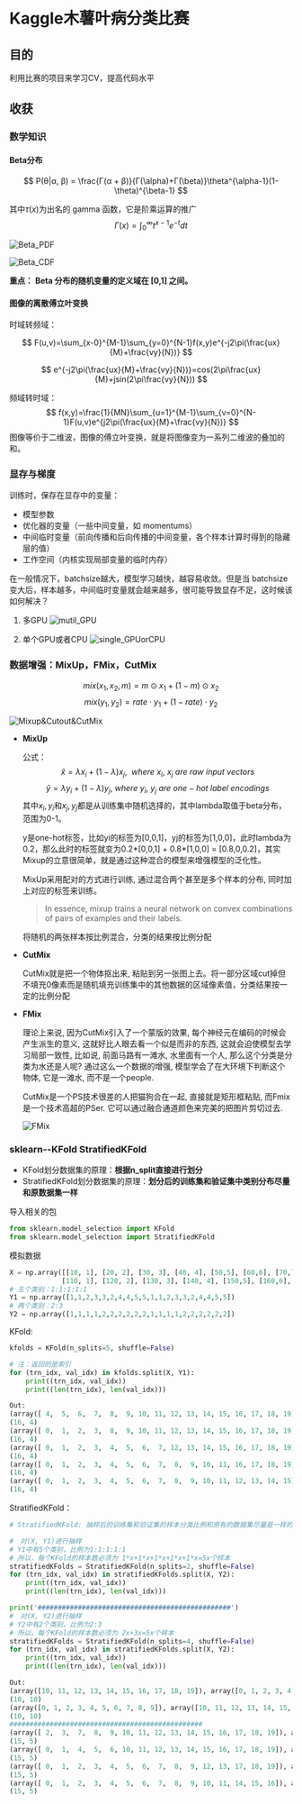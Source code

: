 # Kaggle木薯叶病分类比赛

## 目的

利用比赛的项目来学习CV，提高代码水平

## 收获

### 数学知识

#### Beta分布

$$
P(θ|α, β) = \frac{Γ(α + β)}{Γ(\alpha)+Γ(\beta)}\theta^{\alpha-1}(1-\theta)^{\beta-1}
$$

其中$\tau(x)$为出名的 gamma 函数，它是阶乘运算的推广
$$
Γ(x) = ∫_0^\infty t^{x-1}e^{-t}dt
$$

![Beta_PDF](https://github.com/LiuZH-enjoy/Kaggle-Cassava-leaf-disease-classification-contest/blob/master/imgs/Beta_PDF.png)

![Beta_CDF](https://github.com/LiuZH-enjoy/Kaggle-Cassava-leaf-disease-classification-contest/blob/master/imgs/Beta_CDF.png)

**重点：** **Beta 分布的随机变量的定义域在 [0,1] 之间。**  

#### 图像的离散傅立叶变换  

时域转频域：  


$$
F(u,v)=\sum_{x-0}^{M-1}\sum_{y=0}^{N-1}f(x,y)e^{-j2\pi(\frac{ux}{M}+\frac{vy}{N})}
$$

$$
e^{-j2\pi(\frac{ux}{M}+\frac{vy}{N})}=cos(2\pi\frac{ux}{M}+jsin(2\pi\frac{vy}{N}))
$$

频域转时域：
$$
f(x,y)=\frac{1}{MN}\sum_{u=1}^{M-1}\sum_{v=0}^{N-1}F(u,v)e^{j2\pi(\frac{ux}{M}+\frac{vy}{N})}
$$
图像等价于⼆维波，图像的傅⽴叶变换，就是将图像变为⼀系列⼆维波的叠加的和。  





### 显存与梯度

训练时，保存在显存中的变量：

- 模型参数
- 优化器的变量（⼀些中间变量，如 momentums）
- 中间临时变量（前向传播和后向传播的中间变量，各个样本计算时得到的隐藏层的值）  
- ⼯作空间（内核实现局部变量的临时内存）  

在一般情况下，batchsize越大，模型学习越快，越容易收敛。但是当 batchsize 变⼤后，样本越多，中间临时变量就会越来越多，很可能导致显存不足，这时候该如何解决？

1. 多GPU
![mutil_GPU](https://github.com/LiuZH-enjoy/Kaggle-Cassava-leaf-disease-classification-contest/blob/master/imgs/mutil_GPU.png)
   

2. 单个GPU或者CPU
![single_GPUorCPU](https://github.com/LiuZH-enjoy/Kaggle-Cassava-leaf-disease-classification-contest/blob/master/imgs/single_GPUorCPU.png)


### 数据增强：MixUp，FMix，CutMix

$$
mix(x_1, x_2, m) = m ⊙ x_1 + (1 - m) ⊙ x_2
$$
$$
mix(y_1, y_2) = rate ⋅ y_1 + (1 - rate) ⋅ y_2
$$

![Mixup&Cutout&CutMix](https://github.com/LiuZH-enjoy/Kaggle-Cassava-leaf-disease-classification-contest/blob/master/imgs/Mixup%26Cutout%26CutMix.png)


- **MixUp**

  公式：
  $$
  \hat{x}=\lambda x_i+(1-\lambda)x_j, \ \ where\ x_i,\ x_j\ are\ raw\ input\ vectors
  $$
  $$
  \hat{y}=\lambda y_i+(1-\lambda)y_j, \ where\ y_i,\ y_j\ are\ one-hot\ label\ encodings
  $$
  其中$x_i,y_i$和$x_j,y_j$都是从训练集中随机选择的，其中lambda取值于beta分布，范围为0-1。

  y是one-hot标签，⽐如yi的标签为[0,0,1]，yj的标签为[1,0,0]，此时lambda为0.2，那么此时的标签就变为0.2*[0,0,1] + 0.8*[1,0,0] = [0.8,0,0.2]，其实Mixup的⽴意很简单，就是通过这种混合的模型来增强模型的泛化性。

  MixUp采用配对的方式进行训练, 通过混合两个甚至是多个样本的分布, 同时加上对应的标签来训练。

  > In essence, mixup trains a neural network on convex combinations of pairs of examples and their labels.

  将随机的两张样本按比例混合，分类的结果按比例分配


- **CutMix**

  CutMix就是把一个物体抠出来, 粘贴到另一张图上去。将一部分区域cut掉但不填充0像素而是随机填充训练集中的其他数据的区域像素值，分类结果按一定的比例分配

- **FMix**

  理论上来说, 因为CutMix引入了一个蒙版的效果, 每个神经元在编码的时候会产生派生的意义, 这就好比人眼去看一个似是而非的东西, 这就会迫使模型去学习局部一致性, 比如说, 前面马路有一滩水, 水里面有一个人, 那么这个分类是分类为水还是人呢? 通过这么一个数据的增强, 模型学会了在大环境下判断这个物体, 它是一滩水, 而不是一个people.

  CutMix是一个PS技术很差的人把猫狗合在一起, 直接就是矩形框粘贴, 而Fmix是一个技术高超的PSer. 它可以通过融合通道颜色来完美的把图片剪切过去.
  
  ![FMix](https://github.com/LiuZH-enjoy/Kaggle-Cassava-leaf-disease-classification-contest/blob/master/imgs/FMix.png)
  

### sklearn--KFold StratifiedKFold

- KFold划分数据集的原理：**根据n_split直接进行划分**
- StratifiedKFold划分数据集的原理：**划分后的训练集和验证集中类别分布尽量和原数据集一样**

导入相关的包

```python
from sklearn.model_selection import KFold
from sklearn.model_selection import StratifiedKFold
```

模拟数据

```python
X = np.array([[10, 1], [20, 2], [30, 3], [40, 4], [50,5], [60,6], [70,7],[80,8],[90,9],[100,10],
             [110, 1], [120, 2], [130, 3], [140, 4], [150,5], [160,6], [170,7],[180,8],[190,9],[200,10]])
# 五个类别：1:1:1:1:1
Y1 = np.array([1,1,2,3,3,2,4,4,5,5,1,1,2,3,3,2,4,4,5,5])
# 两个类别：2:3
Y2 = np.array([1,1,1,1,2,2,2,2,2,2,1,1,1,1,2,2,2,2,2,2])
```

KFold:

```python
kfolds = KFold(n_splits=5, shuffle=False)

# 注：返回的是索引
for (trn_idx, val_idx) in kfolds.split(X, Y1):
    print((trn_idx, val_idx))
    print((len(trn_idx), len(val_idx)))  

Out: 
(array([ 4,  5,  6,  7,  8,  9, 10, 11, 12, 13, 14, 15, 16, 17, 18, 19]), array([0, 1, 2, 3]))
(16, 4)
(array([ 0,  1,  2,  3,  8,  9, 10, 11, 12, 13, 14, 15, 16, 17, 18, 19]), array([4, 5, 6, 7]))
(16, 4)
(array([ 0,  1,  2,  3,  4,  5,  6,  7, 12, 13, 14, 15, 16, 17, 18, 19]), array([ 8,  9, 10, 11]))
(16, 4)
(array([ 0,  1,  2,  3,  4,  5,  6,  7,  8,  9, 10, 11, 16, 17, 18, 19]), array([12, 13, 14, 15]))
(16, 4)
(array([ 0,  1,  2,  3,  4,  5,  6,  7,  8,  9, 10, 11, 12, 13, 14, 15]), array([16, 17, 18, 19]))
(16, 4)
```

StratifiedKFold：

```python
# StratifiedKFold: 抽样后的训练集和验证集的样本分类比例和原有的数据集尽量是一样的

#　对(X, Y1)进行抽样
# Y1中有5个类别，比例为1:1:1:1:1
# 所以，每个KFold的样本数必须为 1*x+1*x+1*x+1*x+1*x=5x个样本
stratifiedKFolds = StratifiedKFold(n_splits=2, shuffle=False)
for (trn_idx, val_idx) in stratifiedKFolds.split(X, Y2):
    print((trn_idx, val_idx))
    print((len(trn_idx), len(val_idx)))

print('################################################')
#　对(X, Y2)进行抽样
# Y2中有2个类别，比例为2:3
# 所以，每个KFold的样本数必须为 2x+3x=5x个样本
stratifiedKFolds = StratifiedKFold(n_splits=4, shuffle=False)
for (trn_idx, val_idx) in stratifiedKFolds.split(X, Y2):
    print((trn_idx, val_idx))
    print((len(trn_idx), len(val_idx)))

Out:
(array([10, 11, 12, 13, 14, 15, 16, 17, 18, 19]), array([0, 1, 2, 3, 4, 5, 6, 7, 8, 9]))
(10, 10)
(array([0, 1, 2, 3, 4, 5, 6, 7, 8, 9]), array([10, 11, 12, 13, 14, 15, 16, 17, 18, 19]))
(10, 10)
################################################
(array([ 2,  3,  7,  8,  9, 10, 11, 12, 13, 14, 15, 16, 17, 18, 19]), array([0, 1, 4, 5, 6]))
(15, 5)
(array([ 0,  1,  4,  5,  6, 10, 11, 12, 13, 14, 15, 16, 17, 18, 19]), array([2, 3, 7, 8, 9]))
(15, 5)
(array([ 0,  1,  2,  3,  4,  5,  6,  7,  8,  9, 12, 13, 17, 18, 19]), array([10, 11, 14, 15, 16]))
(15, 5)
(array([ 0,  1,  2,  3,  4,  5,  6,  7,  8,  9, 10, 11, 14, 15, 16]), array([12, 13, 17, 18, 19]))
(15, 5)
```

